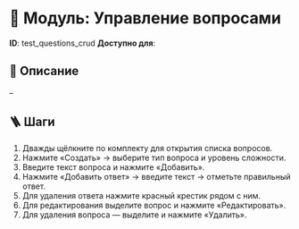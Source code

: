 # 📘 Модуль: Управление вопросами
**ID**: test_questions_crud
**Доступно для**: 

## 📝 Описание
–

## 🪜 Шаги
1. Дважды щёлкните по комплекту для открытия списка вопросов.
2. Нажмите «Создать» → выберите тип вопроса и уровень сложности.
3. Введите текст вопроса и нажмите «Добавить».
4. Нажмите «Добавить ответ» → введите текст → отметьте правильный ответ.
5. Для удаления ответа нажмите красный крестик рядом с ним.
6. Для редактирования выделите вопрос и нажмите «Редактировать».
7. Для удаления вопроса — выделите и нажмите «Удалить».
